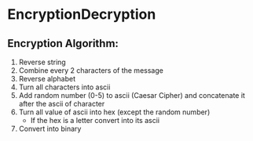 # EncryptionDecryption

## Encryption Algorithm:
1. Reverse string
2. Combine every 2 characters of the message 
3. Reverse alphabet
4. Turn all characters into ascii
5. Add random number (0-5) to ascii (Caesar Cipher) and concatenate it after the ascii of character
6. Turn all value of ascii into hex (except the random number)
    - If the hex is a letter convert into its ascii
7. Convert into binary
